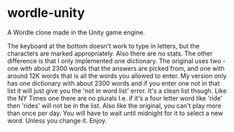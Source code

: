 # wordle-unity
A Wordle clone made in the Unity game engine.

The keyboard at the bottom doesn't work to type in letters, but the characters are marked appropriately. Also there are no stats. The other difference is that I only implemented one dictionary. The original uses two - one with about 2300 words that the answers are picked from, and one with around 12K words that is all the words you allowed to enter. My version only has one dictionary with about 2300 words and if you enter one not in that list it will just give you the 'not in word list' error. It's a clean list though. Like the NY Times one there are no plurals I.e. if it's a four letter word like 'ride' then 'rides' will not be in the list. Also like the original, you can't play more than once per day. You will have to wait until midnight for it to select a new word. Unless you change it. Enjoy.
